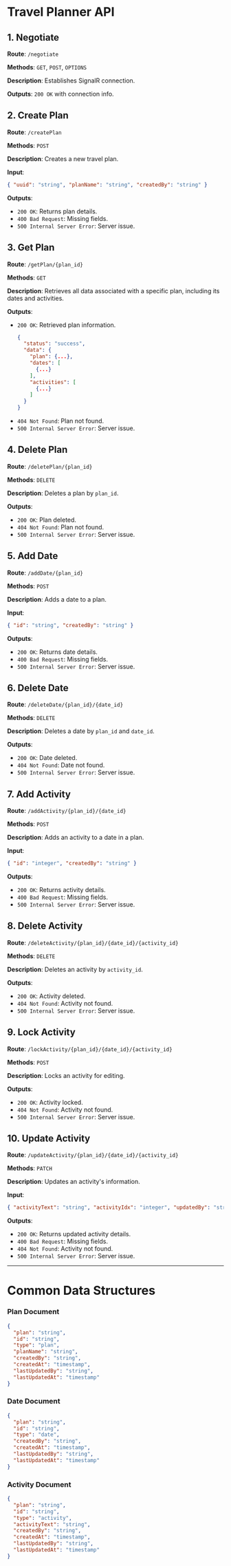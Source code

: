 
# Travel Planner API

## 1. Negotiate
**Route**: `/negotiate`

**Methods**: `GET`, `POST`, `OPTIONS`

**Description**: Establishes SignalR connection.

**Outputs**: `200 OK` with connection info.

## 2. Create Plan
**Route**: `/createPlan`

**Methods**: `POST`

**Description**: Creates a new travel plan.

**Input**:
  ```json
  { "uuid": "string", "planName": "string", "createdBy": "string" }
  ```

**Outputs**:
- `200 OK`: Returns plan details.
- `400 Bad Request`: Missing fields.
- `500 Internal Server Error`: Server issue.

## 3. Get Plan
**Route**: `/getPlan/{plan_id}`

**Methods**: `GET`

**Description**: Retrieves all data associated with a specific plan, including its dates and activities.

**Outputs**:
- `200 OK`: Retrieved plan information.
  ```json
  {
    "status": "success",
    "data": {
      "plan": {...},
      "dates": [
        {...}
      ],
      "activities": [
        {...}
      ]
    }
  }
- `404 Not Found`: Plan not found.
- `500 Internal Server Error`: Server issue.

## 4. Delete Plan
**Route**: `/deletePlan/{plan_id}`

**Methods**: `DELETE`

**Description**: Deletes a plan by `plan_id`.

**Outputs**:
- `200 OK`: Plan deleted.
- `404 Not Found`: Plan not found.
- `500 Internal Server Error`: Server issue.

## 5. Add Date
**Route**: `/addDate/{plan_id}`

**Methods**: `POST`

**Description**: Adds a date to a plan.

**Input**:
  ```json
  { "id": "string", "createdBy": "string" }
  ```

**Outputs**:  
- `200 OK`: Returns date details.
- `400 Bad Request`: Missing fields.
- `500 Internal Server Error`: Server issue.

## 6. Delete Date
**Route**: `/deleteDate/{plan_id}/{date_id}`

**Methods**: `DELETE`

**Description**: Deletes a date by `plan_id` and `date_id`.

**Outputs**:
- `200 OK`: Date deleted.
- `404 Not Found`: Date not found.
- `500 Internal Server Error`: Server issue.

## 7. Add Activity
**Route**: `/addActivity/{plan_id}/{date_id}`

**Methods**: `POST`

**Description**: Adds an activity to a date in a plan.

**Input**:
  ```json
  { "id": "integer", "createdBy": "string" }
  ```

**Outputs**:  
- `200 OK`: Returns activity details.
- `400 Bad Request`: Missing fields.
- `500 Internal Server Error`: Server issue.

## 8. Delete Activity
**Route**: `/deleteActivity/{plan_id}/{date_id}/{activity_id}`

**Methods**: `DELETE`

**Description**: Deletes an activity by `activity_id`.

**Outputs**:
- `200 OK`: Activity deleted.
- `404 Not Found`: Activity not found.
- `500 Internal Server Error`: Server issue.

## 9. Lock Activity
**Route**: `/lockActivity/{plan_id}/{date_id}/{activity_id}`

**Methods**: `POST`

**Description**: Locks an activity for editing.

**Outputs**:
- `200 OK`: Activity locked.
- `404 Not Found`: Activity not found.
- `500 Internal Server Error`: Server issue.

## 10. Update Activity
**Route**: `/updateActivity/{plan_id}/{date_id}/{activity_id}`

**Methods**: `PATCH`

**Description**: Updates an activity's information.

**Input**:
  ```json
  { "activityText": "string", "activityIdx": "integer", "updatedBy": "string" }
  ```

**Outputs**:
- `200 OK`: Returns updated activity details.
- `400 Bad Request`: Missing fields.
- `404 Not Found`: Activity not found.
- `500 Internal Server Error`: Server issue.

---

# Common Data Structures

### Plan Document
```json
{
  "plan": "string",
  "id": "string",
  "type": "plan",
  "planName": "string",
  "createdBy": "string",
  "createdAt": "timestamp",
  "lastUpdatedBy": "string",
  "lastUpdatedAt": "timestamp"
}
```

### Date Document
```json
{
  "plan": "string",
  "id": "string",
  "type": "date",
  "createdBy": "string",
  "createdAt": "timestamp",
  "lastUpdatedBy": "string",
  "lastUpdatedAt": "timestamp"
}
```

### Activity Document
```json
{
  "plan": "string",
  "id": "string",
  "type": "activity",
  "activityText": "string",
  "createdBy": "string",
  "createdAt": "timestamp",
  "lastUpdatedBy": "string",
  "lastUpdatedAt": "timestamp"
}
```
